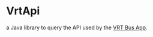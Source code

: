 # VrtApi
a Java library to query the API used by the [VRT Bus App](https://play.google.com/store/apps/details?id=com.mdv.VRTCompanion).

